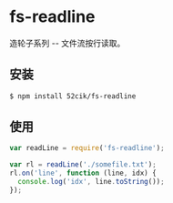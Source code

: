 # fs-readline

造轮子系列 -- 文件流按行读取。


## 安装

``` sh
$ npm install 52cik/fs-readline
```


## 使用

``` js
var readLine = require('fs-readline');

var rl = readLine('./somefile.txt');
rl.on('line', function (line, idx) {
  console.log('idx', line.toString());
});
```
